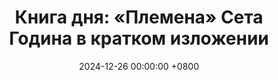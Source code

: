 ---
title: "Книга дня: «Племена» Сета Година в кратком изложении"
description: >-
  🌍 «Племена» — книга Сета Година о том, как люди объединяются в сообщества вокруг общих идей, страстей и лидеров, создавая движение и изменяя мир. "Племена" С. Година: как создать сообщество и стать лидером. Обзор идей для мотивации и успеха.
date: 2024-12-26 00:00:00 +0800
categories: [Мышление, Конспекты-книг]
tags:
  [
    племена,
    сет-годин,
    лидерство,
    мотивация,
    сообщество,
    маркетинг,
    саморазвитие,
    социальные-движения,
    креативность,
    профессиональный-рост,
    вдохновение,
    управление-изменениями,
    обзор-книги,
    влияние,
    предпринимательство
  ]
image: 
alt: Обложка книги Племена Сета Година
fallback:
  - 
  - 
---